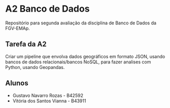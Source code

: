 # A2 Banco de Dados
Repositório para segunda avaliação da disciplina de Banco de Dados da FGV-EMAp.

## Tarefa da A2
Criar um pipeline que envolva dados geográficos em formato JSON, usando bancos de dados relacionais/bancos NoSQL, para fazer analises com Python, usando Geopandas.

## Alunos
- Gustavo Navarro Rozas - B42592
- Vitória dos Santos Vianna - B43911
